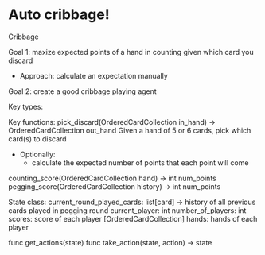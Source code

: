 # Auto cribbage!

Cribbage

Goal 1: maxize expected points of a hand in counting given which card you discard

- Approach: calculate an expectation manually

Goal 2: create a good cribbage playing agent

Key types:

Key functions:
pick_discard(OrderedCardCollection in_hand) -> OrderedCardCollection out_hand
Given a hand of 5 or 6 cards, pick which card(s) to discard

- Optionally:
  - calculate the expected number of points that each point will come

counting_score(OrderedCardCollection hand) -> int num_points
pegging_score(OrderedCardCollection history) -> int num_points

State class:
current_round_played_cards: list[card] -> history of all previous cards played in pegging round
current_player: int
number_of_players: int
scores: score of each player
[OrderedCardCollection] hands: hands of each player

func get_actions(state)
func take_action(state, action) -> state
